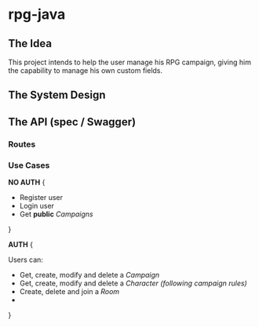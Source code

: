# rpg-java

## The Idea
This project intends to help the user manage his RPG campaign, giving him the capability to manage his own custom fields.

## The System Design

## The API (spec / Swagger)

### Routes

### Use Cases

**NO AUTH** {

- Register user
- Login user
- Get **public** *Campaigns*

}

**AUTH** {

Users can:

- Get, create, modify and delete a *Campaign*
- Get, create, modify and delete a *Character (following campaign rules)*
- Create, delete and join a *Room*
-

}